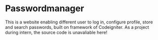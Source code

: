 # Passwordmanager

This is a website enabling different user to log in, configure profile, store and search passwords, built on framework of Codeigniter. As a project during intern, the source code is unavaliable here!